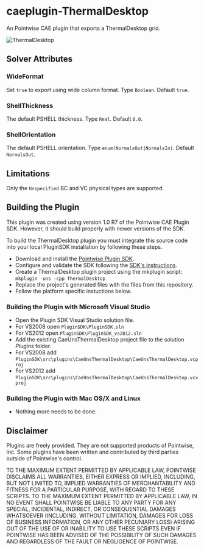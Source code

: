 # caeplugin-ThermalDesktop
An Pointwise CAE plugin that exports a ThermalDesktop grid.

![ThermalDesktop][Logo]

## Solver Attributes

### WideFormat

Set `true` to export using wide column format. Type `Boolean`. Default `true`.

### ShellThickness

The default PSHELL thickness. Type `Real`. Default `0.0`.

### ShellOrientation

The default PSHELL orientation. Type `enum(NormalsOut|NormalsIn)`. Default `NormalsOut`.

## Limitations

Only the `Unspecified` BC and VC physical types are supported.


## Building the Plugin

This plugin was created using version 1.0 R7 of the Pointwise CAE Plugin SDK.
However, it should build properly with newer versions of the SDK.

To build the ThermalDesktop plugin you must integrate this source code into 
your local PluginSDK installation by following these steps.

* Download and install the [Pointwise Plugin SDK][SDKdownload].
* Configure and validate the SDK following the [SDK's instructions][SDKdocs].
* Create a ThermalDesktop plugin project using the mkplugin script: `mkplugin -uns -cpp ThermalDesktop`
* Replace the project's generated files with the files from this repository.
* Follow the platform specific instuctions below.

### Building the Plugin with Microsoft Visual Studio

* Open the Plugin SDK Visual Studio solution file.
 * For VS2008 open `PluginSDK\PluginSDK.sln`
 * For VS2012 open `PluginSDK\PluginSDK_vs2012.sln`
* Add the existing CaeUnsThermalDesktop project file to the solution *Plugins* folder.
 * For VS2008 add `PluginSDK\src\plugins\CaeUnsThermalDesktop\CaeUnsThermalDesktop.vcproj`
 * For VS2012 add `PluginSDK\src\plugins\CaeUnsThermalDesktop\CaeUnsThermalDesktop.vcxproj`

### Building the Plugin with Mac OS/X and Linux

* Nothing more needs to be done.


## Disclaimer
Plugins are freely provided. They are not supported products of
Pointwise, Inc. Some plugins have been written and contributed by third
parties outside of Pointwise's control.

TO THE MAXIMUM EXTENT PERMITTED BY APPLICABLE LAW, POINTWISE DISCLAIMS
ALL WARRANTIES, EITHER EXPRESS OR IMPLIED, INCLUDING, BUT NOT LIMITED
TO, IMPLIED WARRANTIES OF MERCHANTABILITY AND FITNESS FOR A PARTICULAR
PURPOSE, WITH REGARD TO THESE SCRIPTS. TO THE MAXIMUM EXTENT PERMITTED
BY APPLICABLE LAW, IN NO EVENT SHALL POINTWISE BE LIABLE TO ANY PARTY
FOR ANY SPECIAL, INCIDENTAL, INDIRECT, OR CONSEQUENTIAL DAMAGES
WHATSOEVER (INCLUDING, WITHOUT LIMITATION, DAMAGES FOR LOSS OF BUSINESS
INFORMATION, OR ANY OTHER PECUNIARY LOSS) ARISING OUT OF THE USE OF OR
INABILITY TO USE THESE SCRIPTS EVEN IF POINTWISE HAS BEEN ADVISED OF THE
POSSIBILITY OF SUCH DAMAGES AND REGARDLESS OF THE FAULT OR NEGLIGENCE OF
POINTWISE.

[Logo]: https://raw.github.com/dbgarlisch/CaeUnsThermalDesktop/master/logo_thermaldesktop.png  "ThermalDesktop Logo"
[SDKdocs]: http://www.pointwise.com/plugins
[SDKdownload]: http://www.pointwise.com/plugins/#sdk_downloads
